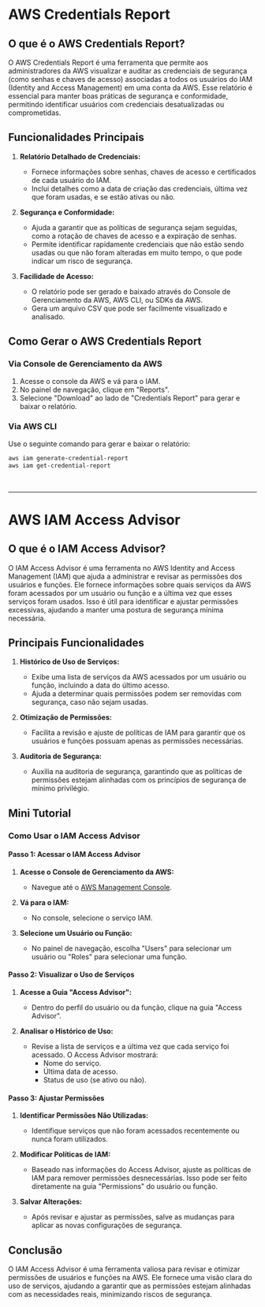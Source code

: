 # AWS Credentials Report

## O que é o AWS Credentials Report?

O AWS Credentials Report é uma ferramenta que permite aos administradores da AWS visualizar e auditar as credenciais de segurança (como senhas e chaves de acesso) associadas a todos os usuários do IAM (Identity and Access Management) em uma conta da AWS. Esse relatório é essencial para manter boas práticas de segurança e conformidade, permitindo identificar usuários com credenciais desatualizadas ou comprometidas.

## Funcionalidades Principais

1. **Relatório Detalhado de Credenciais:**
   - Fornece informações sobre senhas, chaves de acesso e certificados de cada usuário do IAM.
   - Inclui detalhes como a data de criação das credenciais, última vez que foram usadas, e se estão ativas ou não.

2. **Segurança e Conformidade:**
   - Ajuda a garantir que as políticas de segurança sejam seguidas, como a rotação de chaves de acesso e a expiração de senhas.
   - Permite identificar rapidamente credenciais que não estão sendo usadas ou que não foram alteradas em muito tempo, o que pode indicar um risco de segurança.

3. **Facilidade de Acesso:**
   - O relatório pode ser gerado e baixado através do Console de Gerenciamento da AWS, AWS CLI, ou SDKs da AWS.
   - Gera um arquivo CSV que pode ser facilmente visualizado e analisado.

## Como Gerar o AWS Credentials Report

### Via Console de Gerenciamento da AWS

1. Acesse o console da AWS e vá para o IAM.
2. No painel de navegação, clique em "Reports".
3. Selecione "Download" ao lado de "Credentials Report" para gerar e baixar o relatório.

### Via AWS CLI

Use o seguinte comando para gerar e baixar o relatório:

```bash
aws iam generate-credential-report
aws iam get-credential-report
```

<br/>
<hr></hr>

# AWS IAM Access Advisor

## O que é o IAM Access Advisor?

O IAM Access Advisor é uma ferramenta no AWS Identity and Access Management (IAM) que ajuda a administrar e revisar as permissões dos usuários e funções. Ele fornece informações sobre quais serviços da AWS foram acessados por um usuário ou função e a última vez que esses serviços foram usados. Isso é útil para identificar e ajustar permissões excessivas, ajudando a manter uma postura de segurança mínima necessária.

## Principais Funcionalidades

1. **Histórico de Uso de Serviços:**
   - Exibe uma lista de serviços da AWS acessados por um usuário ou função, incluindo a data do último acesso.
   - Ajuda a determinar quais permissões podem ser removidas com segurança, caso não sejam usadas.

2. **Otimização de Permissões:**
   - Facilita a revisão e ajuste de políticas de IAM para garantir que os usuários e funções possuam apenas as permissões necessárias.

3. **Auditoria de Segurança:**
   - Auxilia na auditoria de segurança, garantindo que as políticas de permissões estejam alinhadas com os princípios de segurança de mínimo privilégio.

## Mini Tutorial

### Como Usar o IAM Access Advisor

#### Passo 1: Acessar o IAM Access Advisor

1. **Acesse o Console de Gerenciamento da AWS:**
   - Navegue até o [AWS Management Console](https://aws.amazon.com/console/).

2. **Vá para o IAM:**
   - No console, selecione o serviço IAM.

3. **Selecione um Usuário ou Função:**
   - No painel de navegação, escolha "Users" para selecionar um usuário ou "Roles" para selecionar uma função.

#### Passo 2: Visualizar o Uso de Serviços

1. **Acesse a Guia "Access Advisor":**
   - Dentro do perfil do usuário ou da função, clique na guia "Access Advisor".

2. **Analisar o Histórico de Uso:**
   - Revise a lista de serviços e a última vez que cada serviço foi acessado. O Access Advisor mostrará:
     - Nome do serviço.
     - Última data de acesso.
     - Status de uso (se ativo ou não).

#### Passo 3: Ajustar Permissões

1. **Identificar Permissões Não Utilizadas:**
   - Identifique serviços que não foram acessados recentemente ou nunca foram utilizados.

2. **Modificar Políticas de IAM:**
   - Baseado nas informações do Access Advisor, ajuste as políticas de IAM para remover permissões desnecessárias. Isso pode ser feito diretamente na guia "Permissions" do usuário ou função.

3. **Salvar Alterações:**
   - Após revisar e ajustar as permissões, salve as mudanças para aplicar as novas configurações de segurança.

## Conclusão

O IAM Access Advisor é uma ferramenta valiosa para revisar e otimizar permissões de usuários e funções na AWS. Ele fornece uma visão clara do uso de serviços, ajudando a garantir que as permissões estejam alinhadas com as necessidades reais, minimizando riscos de segurança.
